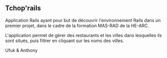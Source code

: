 
## Tchop'rails

Application Rails ayant pour but de découvrir l'environnement Rails dans un premier projet, dans le cadre de la formation MAS-RAD de la HE-ARC. 

L'application permet de gérer des restaurants et les villes dans lesquelles ils sont situés, puis filtrer en cliquant sur les noms des villes. 

Ufuk & Anthony
